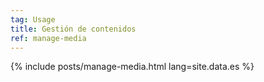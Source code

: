 ```yaml
---
tag: Usage
title: Gestión de contenidos
ref: manage-media
---
```


{% include posts/manage-media.html lang=site.data.es %}
